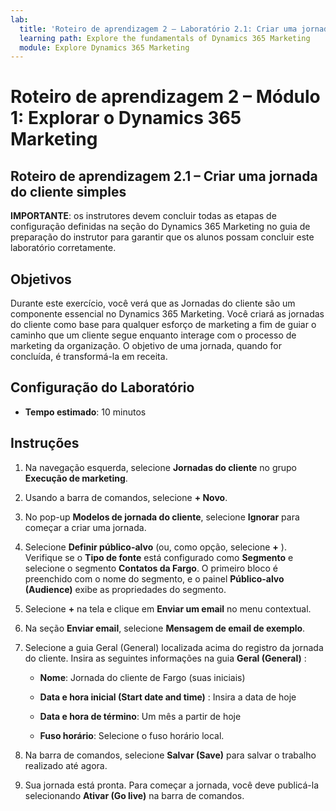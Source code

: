 ```yaml
---
lab:
  title: 'Roteiro de aprendizagem 2 – Laboratório 2.1: Criar uma jornada do cliente simples'
  learning path: Explore the fundamentals of Dynamics 365 Marketing
  module: Explore Dynamics 365 Marketing
---
```


Roteiro de aprendizagem 2 – Módulo 1: Explorar o Dynamics 365 Marketing
========================

## Roteiro de aprendizagem 2.1 – Criar uma jornada do cliente simples

**IMPORTANTE**: os instrutores devem concluir todas as etapas de configuração definidas na seção do Dynamics 365 Marketing no guia de preparação do instrutor para garantir que os alunos possam concluir este laboratório corretamente.   

## Objetivos

Durante este exercício, você verá que as Jornadas do cliente são um componente essencial no Dynamics 365 Marketing. Você criará as jornadas do cliente como base para qualquer esforço de marketing a fim de guiar o caminho que um cliente segue enquanto interage com o processo de marketing da organização. O objetivo de uma jornada, quando for concluída, é transformá-la em receita. 

## Configuração do Laboratório

  - **Tempo estimado**: 10 minutos

## Instruções
1. Na navegação esquerda, selecione **Jornadas do cliente** no grupo **Execução de marketing**.

2. Usando a barra de comandos, selecione **+ Novo**.

3. No pop-up **Modelos de jornada do cliente**, selecione **Ignorar** para começar a criar uma jornada.
4. Selecione **Definir público-alvo** (ou, como opção, selecione **+** ). Verifique se o **Tipo de fonte** está configurado como **Segmento** e selecione o segmento **Contatos da Fargo**. O primeiro bloco é preenchido com o nome do segmento, e o painel **Público-alvo (Audience)** exibe as propriedades do segmento.

5. Selecione **+** na tela e clique em **Enviar um email** no menu contextual.

6. Na seção **Enviar email**, selecione **Mensagem de email de exemplo**.

7. Selecione a guia Geral (General) localizada acima do registro da jornada do cliente. Insira as seguintes informações na guia **Geral (General)** :

    - **Nome**: Jornada do cliente de Fargo (suas iniciais) 

    - **Data e hora inicial (Start date and time)** : Insira a data de hoje

    - **Data e hora de término**: Um mês a partir de hoje

    - **Fuso horário**: Selecione o fuso horário local.

8. Na barra de comandos, selecione **Salvar (Save)** para salvar o trabalho realizado até agora.

9. Sua jornada está pronta. Para começar a jornada, você deve publicá-la selecionando **Ativar (Go live)** na barra de comandos.

